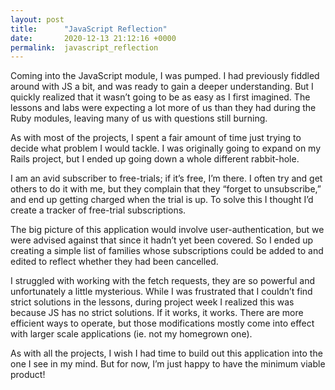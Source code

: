 ```yaml
---
layout: post
title:      "JavaScript Reflection"
date:       2020-12-13 21:12:16 +0000
permalink:  javascript_reflection
---
```



Coming into the JavaScript module, I was pumped. I had previously fiddled around with JS a bit, and was ready to gain a deeper understanding. But I quickly realized that it wasn’t going to be as easy as I first imagined. The lessons and labs were expecting a lot more of us than they had during the Ruby modules, leaving many of us with questions still burning. 

As with most of the projects, I spent a fair amount of time just trying to decide what problem I would tackle. I was originally going to expand on my Rails project, but I ended up going down a whole different rabbit-hole. 

I am an avid subscriber to free-trials; if it’s free, I’m there. I often try and get others to do it with me, but they complain that they “forget to unsubscribe,” and end up getting charged when the trial is up. To solve this I thought I’d create a tracker of free-trial subscriptions. 

The big picture of this application would involve user-authentication, but we were advised against that since it hadn’t yet been covered. So I ended up creating a simple list of families whose subscriptions could be added to and edited to reflect whether they had been cancelled.

I struggled with working with the fetch requests, they are so powerful and unfortunately a little mysterious. While I was frustrated that I couldn’t find strict solutions in the lessons, during project week I realized this was because JS has no strict solutions. If it works, it works. There are more efficient ways to operate, but those modifications mostly come into effect with larger scale applications (ie. not my homegrown one).

As with all the projects, I wish I had time to build out this application into the one I see in my mind. But for now, I’m just happy to have the minimum viable product!

